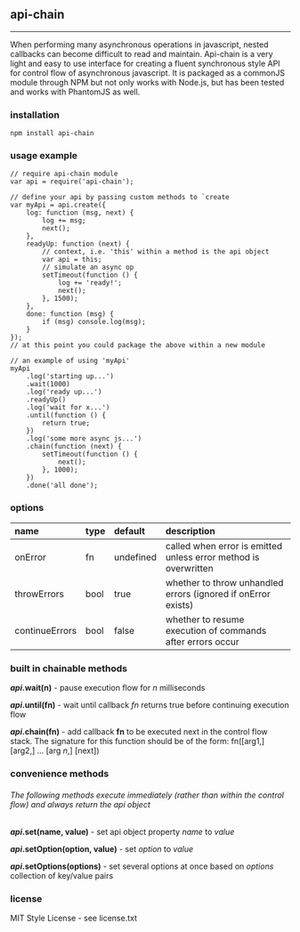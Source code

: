 ## api-chain
---
When performing many asynchronous operations in javascript, nested callbacks can become difficult to read and maintain.  Api-chain is a very light and easy to use interface for creating a fluent synchronous style API for control flow of asynchronous javascript.  It is packaged as a commonJS module through NPM but not only works with Node.js, but has been tested and works with PhantomJS as well.

### installation
    npm install api-chain

### usage example
    // require api-chain module
    var api = require('api-chain');

    // define your api by passing custom methods to `create
    var myApi = api.create({
        log: function (msg, next) {
            log += msg;
            next();
        },
        readyUp: function (next) {
            // context, i.e. 'this' within a method is the api object
            var api = this;
            // simulate an async op
            setTimeout(function () {
                log += 'ready!';
                next();
            }, 1500);
        },
        done: function (msg) {
            if (msg) console.log(msg);
        }
    });
    // at this point you could package the above within a new module

    // an example of using 'myApi'
    myApi
        .log('starting up...')
        .wait(1000)
        .log('ready up...')
        .readyUp()
        .log('wait for x...')
        .until(function () {
            return true;
        })
        .log('some more async js...')
        .chain(function (next) {
            setTimeout(function () {
                next();
            }, 1000);
        })
        .done('all done');

### options
| name           | type | default     | description                                                     |
|:---------------|:-----|:------------|:----------------------------------------------------------------|
| onError        | fn   | undefined   | called when error is emitted unless error method is overwritten |
| throwErrors    | bool | true        | whether to throw unhandled errors (ignored if onError exists)   |
| continueErrors | bool | false       | whether to resume execution of commands after errors occur      |  

### built in chainable methods
***api*.wait(n)** - pause execution flow for *n* milliseconds

***api*.until(fn)** - wait until callback *fn* returns true before continuing execution flow

***api*.chain(fn)** - add callback **fn** to be executed next in the control flow stack.  The signature for this function should be of the form:
    fn([arg1,] [arg2,] ... [arg *n*,] [next])

### convenience methods
###### The following methods execute immediately (rather than within the control flow) and always return the api object
***api*.set(name, value)** - set api object property *name* to *value*

***api*.setOption(option, value)** - set *option* to *value*

***api*.setOptions(options)** - set several options at once based on *options* collection of key/value pairs

### license
MIT Style License - see license.txt
